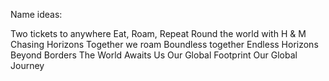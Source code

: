 Name ideas:

Two tickets to anywhere
Eat, Roam, Repeat
Round the world with H & M
Chasing Horizons
Together we roam
Boundless together
Endless Horizons
Beyond Borders
The World Awaits Us 
Our Global Footprint 
Our Global Journey
